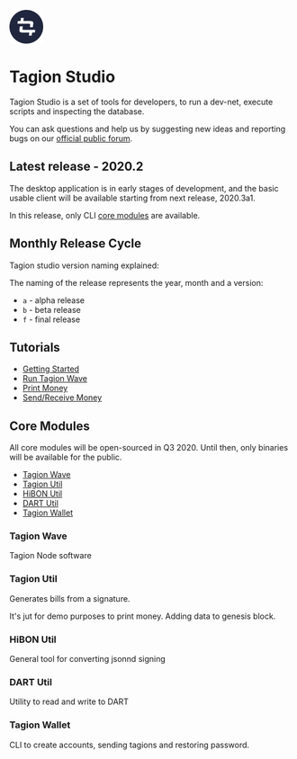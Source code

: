 <a href="https://tagion.org"><img alt="tagion logo" src="https://github.com/tagion/resources/raw/master/branding/logomark.svg?sanitize=true" alt="tagion.org" height="60"></a>

# Tagion Studio

Tagion Studio is a set of tools for developers, to run a dev-net, execute scripts and inspecting the database.

You can ask questions and help us by suggesting new ideas and reporting bugs on our [official public forum](https://forum.tagion.org/tag/tagion-core).

## Latest release - 2020.2

The desktop application is in early stages of development, and the basic usable client will be available starting from next release, 2020.3a1.

In this release, only CLI [core modules](#core-modules) are available.

## Monthly Release Cycle

Tagion studio version naming explained:

The naming of the release represents the year, month and a version:

* `a` - alpha release
* `b` - beta release
* `f` - final release

## Tutorials

* [Getting Started]()
* [Run Tagion Wave]()
* [Print Money]()
* [Send/Receive Money]()

## Core Modules

All core modules will be open-sourced in Q3 2020. Until then, only binaries will be available for the public.

* [Tagion Wave](#tagion-wave)
* [Tagion Util](#tagion-util)
* [HiBON Util](#hibon-util)
* [DART Util](#dart-util)
* [Tagion Wallet](#tagion-wallet)

### Tagion Wave

Tagion Node software

### Tagion Util

Generates bills from a signature.

It's jut for demo purposes to print money. Adding data to genesis block.

### HiBON Util

General tool for converting jsonnd signing

### DART Util

Utility to read and write to DART 

### Tagion Wallet

CLI to create accounts, sending tagions and restoring password.

